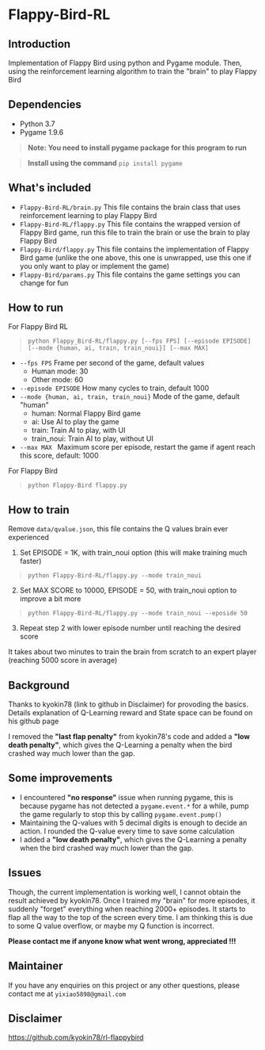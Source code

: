 # Flappy-Bird-RL

## Introduction

Implementation of Flappy Bird using python and Pygame module. Then, using the reinforcement learning algorithm to train the "brain" to play Flappy Bird

## Dependencies
- Python 3.7 
- Pygame 1.9.6
  
>**Note: You need to install pygame package for this program to run**

>**Install using the command** `pip install pygame`

## What's included
- `Flappy-Bird-RL/brain.py` This file contains the brain class that uses reinforcement learning to  play Flappy Bird
- `Flappy-Bird-RL/flappy.py` This file contains the wrapped version of Flappy Bird game, run this file to train the brain or use the brain to play Flappy Bird
- `Flappy-Bird/flappy.py` This file contains the implementation of Flappy Bird game (unlike the one above, this one is unwrapped, use this one if you only want to play or implement the game)
- `Flappy-Bird/params.py` This file contains the game settings you can change for fun

## How to run 
For Flappy Bird RL
> `python Flappy_Bird-RL/flappy.py [--fps FPS] [--episode EPISODE] [--mode {human, ai, train, train_noui}] [--max MAX]` 

- `--fps FPS` Frame per second of the game, default values
  - Human mode: 30
  - Other mode: 60
- `--episode EPISODE` How many cycles to train, default 1000
- `--mode {human, ai, train, train_noui}` Mode of the game, default "human"
  - human: Normal Flappy Bird game
  - ai: Use AI to play the game
  - train: Train AI to play, with UI
  - train_noui: Train AI to play, without UI
- `--max MAX ` Maximum score per episode, restart the game if agent reach this score, default: 1000

For Flappy Bird
> `python Flappy-Bird flappy.py`

## How to train
Remove `data/qvalue.json`, this file contains the Q values brain ever experienced

1. Set EPISODE = 1K, with train_noui option (this will make training much faster)
> `python Flappy-Bird-RL/flappy.py --mode train_noui`
2. Set MAX SCORE to 10000, EPISODE = 50, with train_noui option to improve a bit more
> `python Flappy-Bird-RL/flappy.py --mode train_noui --eposide 50`
3. Repeat step 2 with lower episode number until reaching the desired score

It takes about two minutes to train the brain from scratch to an expert player (reaching 5000 score in average)
## Background
Thanks to kyokin78 (link to github in Disclaimer) for provoding the basics. Details explanation of Q-Learning reward and State space can be found on his github page

I removed the <b>"last flap penalty"</b> from kyokin78's code and added a <b>"low death penalty"</b>, which gives the Q-Learning a penalty when the bird crashed way much lower than the gap.

## Some improvements
- I encountered <b>"no response"</b> issue when running pygame, this is because pygame has not detected a `pygame.event.*` for a while, pump the game regularly to stop this by calling `pygame.event.pump()`
- Maintaining the Q-values with 5 decimal digits is enough to decide an action. I rounded the Q-value every time to save some calculation
- I added a <b>"low death penalty"</b>, which gives the Q-Learning a penalty when the bird crashed way much lower than the gap.

## Issues
Though, the current implementation is working well, I cannot obtain the result achieved by kyokin78. Once I trained my "brain" for more episodes, it suddenly "forget" everything when reaching 2000+ episodes. It starts to flap all the way to the top of the screen every time. I am thinking this is due to some Q value overflow, or maybe my Q function is incorrect.

<b>Please contact me if anyone know what went wrong, appreciated !!!</b> 

## Maintainer
If you have any enquiries on this project or any other questions, please contact me at `yixiao5898@gmail.com`

## Disclaimer
https://github.com/kyokin78/rl-flappybird